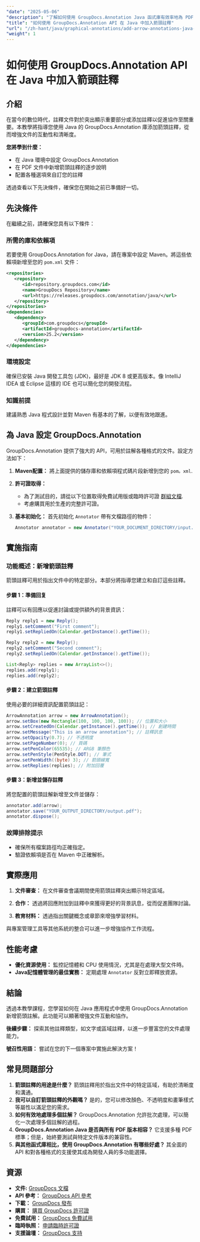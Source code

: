 ```yaml
---
"date": "2025-05-06"
"description": "了解如何使用 GroupDocs.Annotation Java 函式庫有效率地為 PDF 新增箭頭註解。增強文件清晰度和協作能力。"
"title": "如何使用 GroupDocs.Annotation API 在 Java 中加入箭頭註釋"
"url": "/zh-hant/java/graphical-annotations/add-arrow-annotations-java-groupdocs/"
"weight": 1
---
```


# 如何使用 GroupDocs.Annotation API 在 Java 中加入箭頭註釋

## 介紹

在當今的數位時代，註釋文件對於突出顯示重要部分或添加註釋以促進協作至關重要。本教學將指導您使用 Java 的 GroupDocs.Annotation 庫添加箭頭註釋，從而增強文件的互動性和清晰度。

**您將學到什麼：**
- 在 Java 環境中設定 GroupDocs.Annotation
- 在 PDF 文件中新增箭頭註釋的逐步說明
- 配置各種選項來自訂您的註釋

透過查看以下先決條件，確保您在開始之前已準備好一切。

## 先決條件

在繼續之前，請確保您具有以下條件：

### 所需的庫和依賴項
若要使用 GroupDocs.Annotation for Java，請在專案中設定 Maven。將這些依賴項新增至您的 `pom.xml` 文件：

```xml
<repositories>
   <repository>
      <id>repository.groupdocs.com</id>
      <name>GroupDocs Repository</name>
      <url>https://releases.groupdocs.com/annotation/java/</url>
   </repository>
</repositories>
<dependencies>
   <dependency>
      <groupId>com.groupdocs</groupId>
      <artifactId>groupdocs-annotation</artifactId>
      <version>25.2</version>
   </dependency>
</dependencies>
```

### 環境設定
確保已安裝 Java 開發工具包 (JDK)，最好是 JDK 8 或更高版本。像 IntelliJ IDEA 或 Eclipse 這樣的 IDE 也可以簡化您的開發流程。

### 知識前提
建議熟悉 Java 程式設計並對 Maven 有基本的了解，以便有效地跟進。

## 為 Java 設定 GroupDocs.Annotation

GroupDocs.Annotation 提供了強大的 API，可用於註解各種格式的文件。設定方法如下：

1. **Maven配置：**
   將上面提供的儲存庫和依賴項程式碼片段新增到您的 `pom。xml`.

2. **許可證取得：**
   - 為了測試目的，請從以下位置取得免費試用版或臨時許可證 [群組文檔](https://purchase。groupdocs.com/temporary-license/).
   - 考慮購買用於生產的完整許可證。

3. **基本初始化：**
   首先初始化 `Annotator` 帶有文檔路徑的物件：

   ```java
   Annotator annotator = new Annotator("YOUR_DOCUMENT_DIRECTORY/input.pdf");
   ```

## 實施指南

### 功能概述：新增箭頭註釋
箭頭註釋可用於指出文件中的特定部分。本部分將指導您建立和自訂這些註釋。

#### 步驟 1：準備回复 
註釋可以有回應以促進討論或提供額外的背景資訊：

```java
Reply reply1 = new Reply();
reply1.setComment("First comment");
reply1.setRepliedOn(Calendar.getInstance().getTime());

Reply reply2 = new Reply();
reply2.setComment("Second comment");
reply2.setRepliedOn(Calendar.getInstance().getTime());

List<Reply> replies = new ArrayList<>();
replies.add(reply1);
replies.add(reply2);
```

#### 步驟 2：建立箭頭註釋 
使用必要的詳細資訊配置箭頭註記：

```java
ArrowAnnotation arrow = new ArrowAnnotation();
arrow.setBox(new Rectangle(100, 100, 100, 100)); // 位置和大小
arrow.setCreatedOn(Calendar.getInstance().getTime()); // 創建時間
arrow.setMessage("This is an arrow annotation"); // 註釋訊息
arrow.setOpacity(0.7); // 不透明度
arrow.setPageNumber(0); // 頁碼
arrow.setPenColor(65535); // ARGB 筆顏色
arrow.setPenStyle(PenStyle.DOT); // 筆式
arrow.setPenWidth((byte) 3); // 箭頭線寬
arrow.setReplies(replies); // 附加回覆
```

#### 步驟 3：新增並儲存註釋 
將您配置的箭頭註解新增至文件並儲存：

```java
annotator.add(arrow);
annotator.save("YOUR_OUTPUT_DIRECTORY/output.pdf");
annotator.dispose();
```

### 故障排除提示
- 確保所有檔案路徑均正確指定。
- 驗證依賴項是否在 Maven 中正確解析。

## 實際應用

1. **文件審查：**
   在文件審查會議期間使用箭頭註釋突出顯示特定區域。
   
2. **合作：**
   透過將回應附加到註釋中來獲得更好的背景訊息，從而促進團隊討論。
3. **教育材料：**
   透過指出關鍵概念或章節來增強學習材料。

與專案管理工具等其他系統的整合可以進一步增強協作工作流程。

## 性能考慮
- **優化資源使用：** 監控記憶體和 CPU 使用情況，尤其是在處理大型文件時。
- **Java記憶體管理的最佳實務：** 定期處理 `Annotator` 反對立即釋放資源。

## 結論
透過本教學課程，您學習如何在 Java 應用程式中使用 GroupDocs.Annotation 新增箭頭註解。此功能可以顯著增強文件互動和協作。

**後續步驟：**
探索其他註釋類型，如文字或區域註釋，以進一步豐富您的文件處理能力。

**號召性用語：** 嘗試在您的下一個專案中實施此解決方案！

## 常見問題部分

1. **箭頭註釋的用途是什麼？**
   箭頭註釋用於指出文件中的特定區域，有助於清晰度和溝通。
2. **我可以自訂箭頭註釋的外觀嗎？**
   是的，您可以修改顏色、不透明度和畫筆樣式等屬性以滿足您的需求。
3. **如何有效地處理多個註解？**
   GroupDocs.Annotation 允許批次處理，可以簡化一次處理多個註解的過程。
4. **GroupDocs.Annotation Java 是否與所有 PDF 版本相容？**
   它支援多種 PDF 標準；但是，始終要測試與特定文件版本的兼容性。
5. **與其他函式庫相比，使用 GroupDocs.Annotation 有哪些好處？**
   其全面的 API 和對各種格式的支援使其成為開發人員的多功能選擇。

## 資源
- **文件:** [GroupDocs 文檔](https://docs.groupdocs.com/annotation/java/)
- **API 參考：** [GroupDocs API 參考](https://reference.groupdocs.com/annotation/java/)
- **下載：** [GroupDocs 發布](https://releases.groupdocs.com/annotation/java/)
- **購買：** [購買 GroupDocs 許可證](https://purchase.groupdocs.com/buy)
- **免費試用：** [GroupDocs 免費試用](https://releases.groupdocs.com/annotation/java/)
- **臨時執照：** [申請臨時許可證](https://purchase.groupdocs.com/temporary-license/)
- **支援論壇：** [GroupDocs 支持](https://forum.groupdocs.com/c/annotation/)